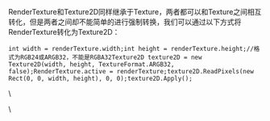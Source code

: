 RenderTexture和Texture2D同样继承于Texture，两者都可以和Texture之间相互转化，但是两者之间却不能简单的进行强制转换，我们可以通过以下方式将RenderTexture转化为Texture2D：

<span
style="line-height: 19px; white-space: pre; background-color: rgb(248, 248, 248);"></span>

<div>

``` {.prettyprint .linenums .prettyprinted style=""}
int width = renderTexture.width;int height = renderTexture.height;//格式为RGB24或ARGB32，不能是RGBA32Texture2D texture2D = new Texture2D(width, height, TextureFormat.ARGB32, false);RenderTexture.active = renderTexture;texture2D.ReadPixels(new Rect(0, 0, width, height), 0, 0);texture2D.Apply();
```

</div>

<div>

\

</div>

\

